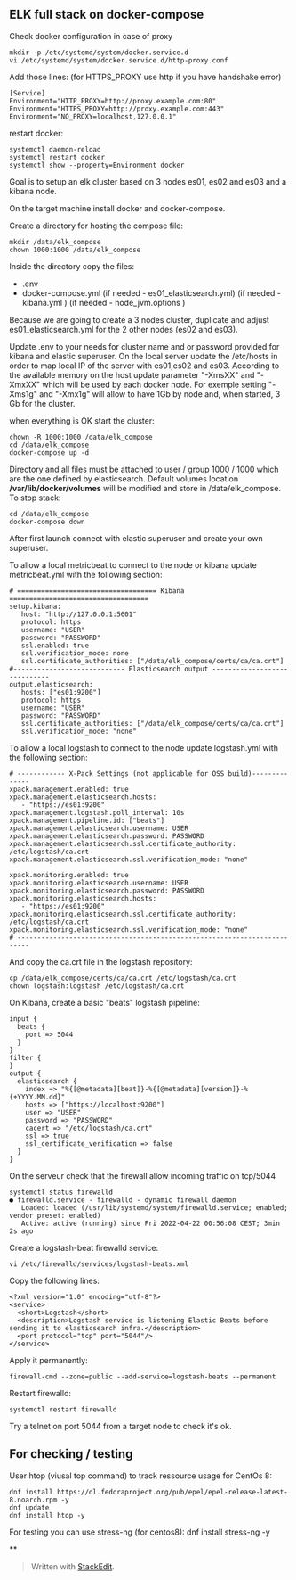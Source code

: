 ## ELK full stack on docker-compose

Check docker configuration in case of proxy

    mkdir -p /etc/systemd/system/docker.service.d
    vi /etc/systemd/system/docker.service.d/http-proxy.conf
Add those lines:
(for HTTPS_PROXY use http if you have handshake error)

    [Service]
    Environment="HTTP_PROXY=http://proxy.example.com:80"
    Environment="HTTPS_PROXY=http://proxy.example.com:443"
    Environment="NO_PROXY=localhost,127.0.0.1"

restart docker:

    systemctl daemon-reload
    systemctl restart docker
    systemctl show --property=Environment docker
Goal is to setup an elk cluster based on 3 nodes es01, es02 and es03 and a kibana node.

On the target machine install docker and docker-compose.

Create a directory for hosting the compose file:

    mkdir /data/elk_compose
    chown 1000:1000 /data/elk_compose

Inside the directory copy the files:
 - .env 
 - docker-compose.yml 
 (if needed - es01_elasticsearch.yml)
 (if needed - kibana.yml            )
 (if needed - node_jvm.options      )

Because we are going to create a 3 nodes cluster, duplicate and adjust es01_elasticsearch.yml for the 2 other nodes (es02 and es03).

Update .env to your needs for cluster name and or password provided for kibana and elastic superuser.
On the local server update the /etc/hosts in order to map local IP of the server with es01,es02 and es03.
According to the available memory on the host update parameter "-XmsXX" and "-XmxXX" which will be used by each docker node.
For exemple setting "-Xms1g" and "-Xmx1g" will allow to have 1Gb by node and, when started, 3 Gb for the cluster.

when everything is OK start the cluster:

    chown -R 1000:1000 /data/elk_compose
    cd /data/elk_compose
    docker-compose up -d

Directory and all files must be attached to user / group 1000 / 1000 which are the one defined by elasticsearch.
Default volumes location **/var/lib/docker/volumes** will be modified and store in /data/elk_compose.
To stop stack:

    cd /data/elk_compose
    docker-compose down

After first launch connect with elastic superuser and create your own superuser.

To allow a local metricbeat to connect to the node or kibana update metricbeat.yml with the following section:

    # =================================== Kibana ===================================
    setup.kibana:
       host: "http://127.0.0.1:5601"
       protocol: https
       username: "USER"
       password: "PASSWORD"
       ssl.enabled: true
       ssl.verification_mode: none
       ssl.certificate_authorities: ["/data/elk_compose/certs/ca/ca.crt"]
    #---------------------------- Elasticsearch output -----------------------------
    output.elasticsearch:
       hosts: ["es01:9200"]
       protocol: https
       username: "USER"
       password: "PASSWORD"
       ssl.certificate_authorities: ["/data/elk_compose/certs/ca/ca.crt"]
       ssl.verification_mode: "none"
    
To allow a local logstash to connect to the node update logstash.yml with the following section:

    # ------------ X-Pack Settings (not applicable for OSS build)--------------
    xpack.management.enabled: true
    xpack.management.elasticsearch.hosts:
       - "https://es01:9200"
    xpack.management.logstash.poll_interval: 10s
    xpack.management.pipeline.id: ["beats"]
    xpack.management.elasticsearch.username: USER
    xpack.management.elasticsearch.password: PASSWORD
    xpack.management.elasticsearch.ssl.certificate_authority: /etc/logstash/ca.crt
    xpack.management.elasticsearch.ssl.verification_mode: "none"
    
    xpack.monitoring.enabled: true
    xpack.monitoring.elasticsearch.username: USER
    xpack.monitoring.elasticsearch.password: PASSWORD
    xpack.monitoring.elasticsearch.hosts:
       - "https://es01:9200"
    xpack.monitoring.elasticsearch.ssl.certificate_authority: /etc/logstash/ca.crt
    xpack.monitoring.elasticsearch.ssl.verification_mode: "none"
    # -------------------------------------------------------------------------

And copy the ca.crt file in the logstash repository:

    cp /data/elk_compose/certs/ca/ca.crt /etc/logstash/ca.crt
    chown logstash:logstash /etc/logstash/ca.crt

On Kibana, create a basic "beats" logstash pipeline:

    input {
      beats {
        port => 5044
      }
    }
    filter {
    }    
    output {
      elasticsearch {
        index => "%{[@metadata][beat]}-%{[@metadata][version]}-%{+YYYY.MM.dd}"
        hosts => ["https://localhost:9200"]
        user => "USER"
        password => "PASSWORD"
        cacert => "/etc/logstash/ca.crt"
        ssl => true
        ssl_certificate_verification => false
      }
    }

On the serveur check that the firewall allow incoming traffic on tcp/5044

    systemctl status firewalld
    ● firewalld.service - firewalld - dynamic firewall daemon
       Loaded: loaded (/usr/lib/systemd/system/firewalld.service; enabled; vendor preset: enabled)
       Active: active (running) since Fri 2022-04-22 00:56:08 CEST; 3min 2s ago

Create a logstash-beat firewalld service:

    vi /etc/firewalld/services/logstash-beats.xml

Copy the following lines:

    <?xml version="1.0" encoding="utf-8"?>
    <service>
      <short>Logstash</short>
      <description>Logstash service is listening Elastic Beats before sending it to elasticsearch infra.</description>
      <port protocol="tcp" port="5044"/>
    </service>
Apply it permanently:

    firewall-cmd --zone=public --add-service=logstash-beats --permanent

Restart firewalld:

    systemctl restart firewalld

Try a telnet on port 5044 from a target node to check it's ok.

## For checking / testing

User htop (viusal top command) to track ressource usage
for CentOs 8:

    dnf install https://dl.fedoraproject.org/pub/epel/epel-release-latest-8.noarch.rpm -y
    dnf update
    dnf install htop -y

For testing you can use stress-ng (for centos8):
    dnf install stress-ng -y


**
> Written with [StackEdit](https://stackedit.io/).
